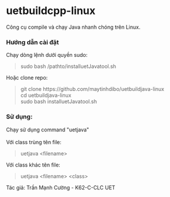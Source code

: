 # uetbuildcpp-linux
Công cụ compile và chạy Java nhanh chóng trên Linux.
<h3>Hướng dẫn cài đặt</h3>
Chạy dòng lệnh dưới quyền sudo:<br>
 <blockquote>sudo bash /pathto/installuetJavatool.sh</blockquote>
Hoặc clone repo:<br>
 <blockquote>git clone https://github.com/maytinhdibo/uetbuildjava-linux <br>
 cd uetbuildjava-linux<br>
 sudo bash installuetJavatool.sh
 </blockquote>
<h3>Sử dụng:</h3>
Chạy sử dụng command "uetjava"
<br><br>
Với class trùng tên file:<br>
<blockquote>uetjava &lt;filename&gt;</blockquote>
Với class khác tên file:<br>
<blockquote>uetjava &lt;filename&gt; &lt;class&gt;</blockquote>

Tác giả: Trần Mạnh Cường - K62-C-CLC UET
